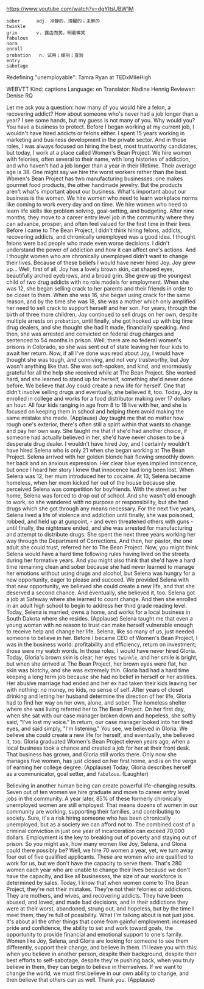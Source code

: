 https://www.youtube.com/watch?v=dgYItsUBW1M

```
sober      adj. 冷静的，清醒的；未醉的  
twinkle  
grin       v. 露齿而笑，咧着嘴笑  
fabulous    
norm     
enroll  
probation   n. 试用；缓刑；查验
entry    
sabotage       
```

Redefining "unemployable": Tamra Ryan at TEDxMileHigh

WEBVTT Kind: captions Language: en Translator: Nadine Hennig Reviewer: Denise RQ 

Let me ask you a question: how many of you would hire a felon, a recovering addict? How about someone who's never had a job longer than a year? I see some hands, but my guess is not many of you. Why would you? You have a business to protect. Before I began working at my current job, I wouldn't have hired addicts or felons either. I spent 15 years working in marketing and business development in the private sector. And in those roles, I was always focused on hiring the best, most trustworthy candidates, but today, I work at a place called Women's Bean Project. We hire women with felonies, often several to their name, with long histories of addiction, and who haven't had a job longer than a year in their lifetime. Their average age is 38. One might say we hire the worst workers rather than the best. Women's Bean Project has two manufacturing businesses: one makes gourmet food products, the other handmade jewelry. But the products aren't what's important about our business. What's important about our business is the women. We hire women who need to learn workplace norms like coming to work every day and on time. We hire women who need to learn life skills like problem solving, goal-setting, and budgeting. After nine months, they move to a career entry level job in the community where they can advance, prosper, and often feel valued for the first time in their lives. Before I came to The Bean Project, I didn't think hiring felons, addicts, recovering addicts, and chronically unemployed was a good idea. I thought felons were bad people who made even worse decisions. I didn't understand the power of addiction and how it can affect one's actions. And I thought women who are chronically unemployed didn't want to change their lives. Because of these beliefs I would have never hired Joy. Joy grew up... Well, first of all, Joy has a lovely brown skin, cat shaped eyes, beautifully arched eyebrows, and a broad grin. She grew up the youngest child of two drug addicts with no role models for employment. When she was 12, she began selling crack to her parents and their friends in order to be closer to them. When she was 16, she began using crack for the same reason, and by the time she was 18, she was a mother which only amplified her need to sell crack to support herself and her son. For years, through the birth of three more children, Joy continued to sell drugs on her own, despite multiple arrests on `probation`, until finally, she got hooked up with big time drug dealers, and she thought she had it made, financially speaking. And then, she was arrested and convicted on federal drug charges and sentenced to 54 months in prison. Well, there are no federal women's prisons in Colorado, so she was sent out of state leaving her four kids to await her return. Now, if all I've done was read about Joy, I would have thought she was tough, and conniving, and not very trustworthy, but Joy wasn't anything like that. She was soft-spoken, and kind, and enormously grateful for all the help she received while at The Bean Project. She worked hard, and she learned to stand up for herself, something she'd never done before. We believe that Joy could create a new life for herself. One that didn't involve selling drugs and eventually, she believed it, too. Today, Joy is enrolled in college and works for a food distributor making over 17 dollars an hour. All four kids ranging in age from 8 to 18 live with her, and she is focused on keeping them in school and helping them avoid making the same mistake she made. (Applause) Joy taught me that no matter how rough one's exterior, there's often still a spirit within that wants to change and pay her own way. She taught me that if she'd had another choice, if someone had actually believed in her, she'd have never chosen to be a desperate drug dealer. I wouldn't have hired Joy, and I certainly wouldn't have hired Selena who is only 21 when she began working at The Bean Project. Selena arrived with her golden blonde hair flowing smoothly down her back and an anxious expression. Her clear blue eyes implied innocence, but once I heard her story I knew that innocence had long been lost. When Selena was 12, her mum introduced her to cocaine. At 13, Selena became homeless, when her mom kicked her out of the house because she perceived Selena was competition for boyfriends. With the street as her home, Selena was forced to drop out of school. And she wasn't old enough to work, so she wandered with no purpose or responsibility, but she had drugs which she got through any means necessary. For the next five years, Selena lived a life of violence and addiction until finally, she was poisoned, robbed, and held up at gunpoint, - and even threatened others with guns - until finally, the nightmare ended, and she was arrested for manufacturing and attempt to distribute drugs. She spent the next three years working her way through the Department of Corrections. And then, her pastor, the one adult she could trust, referred her to The Bean Project. Now, you might think Selena would have a hard time following rules having lived on the streets during her formative years. And you might also think that she'd have a hard time remaining clean and sober because she had never learned to manage her emotions without using drugs and alcohol, but Selena was hungry for a new opportunity, eager to please and succeed. We provided Selena with that new opportunity, we believed she could create a new life, and that she deserved a second chance. And eventually, she believed it, too. Selena got a job at Safeway where she learned to count change. And then she enrolled in an adult high school to begin to address her third grade reading level. Today, Selena is married, owns a home, and works for a local business in South Dakota where she resides. (Applause) Selena taught me that even a young woman with no reason to trust can make herself vulnerable enough to receive help and change her life. Selena, like so many of us, just needed someone to believe in her. Before I became CEO of Women's Bean Project, I was in the business world: profitability and efficiency, return on investment; those were my watch words. In those roles, I would have never hired Gloria. Today, Gloria's brown skin is clear, her eyes `twinkle`, and her smile is bright, but when she arrived at The Bean Project, her brown eyes were flat, her skin was blotchy, and she was extremely thin. Gloria had had a hard time keeping a long term job because she had no belief in herself or her abilities. Her abusive marriage had ended and her ex had taken their kids leaving her with nothing: no money, no kids, no sense of self. After years of closet drinking and letting her husband determine the direction of her life, Gloria had to find her way on her own, alone, and sober. The homeless shelter where she was living referred her to The Bean Project. On her first day, when she sat with our case manager broken down and hopeless, she softly said, "I've lost my voice." In return, our case manager looked into her tired eyes, and said simply, "I'm listening." You see, we believed in Gloria. We believe she could create a new life for herself, and eventually, she believed it, too. Gloria graduated Women's Bean Project eleven years ago, when a local business took a chance and created a job for her at their front desk. That business has grown, and Gloria still works there. Only now she manages five women, has just closed on her first home, and is on the verge of earning her college degree. (Applause) Today, Gloria describes herself as a communicator, goal setter, and `fabulous`. (Laughter) 

Believing in another human being can create powerful life-changing results. Seven out of ten women we hire graduate and move to career entry level jobs in the community. A year later, 85% of these formerly chronically unemployed women are still employed. That means dozens of women in our community are working, supporting their families, and contributing to society. Sure, it's a risk hiring someone who has been chronically unemployed, but as a society we can afford not to. The combined cost of a criminal conviction in just one year of incarceration can exceed 70,000 dollars. Employment is the key to breaking out of poverty and staying out of prison. So you might ask, how many women like Joy, Selena, and Gloria could there possibly be? Well, we hire 70 women a year, yet, we turn away four out of five qualified applicants. These are women who are qualified to work for us, but we don't have the capacity to serve them. That's 280 women each year who are unable to change their lives because we don't have the capacity, and like all businesses, the size of our workforce is determined by sales. Today, I know that when women come to The Bean Project, they're not their mistakes. They're not their felonies or addictions. They are mothers, and wives, and recovering addicts. They have been abused, and loved, and made bad decisions, and in their addictions they were at their worst, abandoned, strung out, and hopeless, but by the time I meet them, they're full of possibility. What I'm talking about is not just jobs. It's about all the other things that come from gainful employment: increased pride and confidence, the ability to set and work toward goals, the opportunity to provide financial and emotional support to one's family. Women like Joy, Selena, and Gloria are looking for someone to see them differently, support their change, and believe in them. I'll leave you with this: when you believe in another person, despite their background, despite their best efforts to self-sabotage, despite they're pushing back, when you truly believe in them, they can begin to believe in themselves. If we want to change the world, we must first believe in our own ability to change, and then believe that others can as well. Thank you. (Applause) 